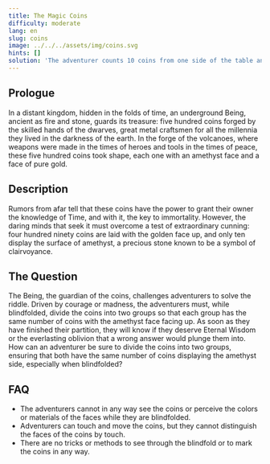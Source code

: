 ```yaml
---
title: The Magic Coins
difficulty: moderate
lang: en
slug: coins
image: ../../../assets/img/coins.svg
hints: []
solution: 'The adventurer counts 10 coins from one side of the table and forms a group with them (Group X). The rest of the coins form the other group (Group Y). At this point, he flips all 10 coins of Group X. The adventurer doesn’t need to know which side is facing up (nor the starting situation): he simply flips them. In this way, both groups will have the same number of coins with the amethyst side facing up.'
---
```


## Prologue

In a distant kingdom, hidden in the folds of time, an underground Being, ancient as fire and stone, guards its treasure: five hundred coins forged by the skilled hands of the dwarves, great metal craftsmen for all the millennia they lived in the darkness of the earth. In the forge of the volcanoes, where weapons were made in the times of heroes and tools in the times of peace, these five hundred coins took shape, each one with an amethyst face and a face of pure gold.

## Description

Rumors from afar tell that these coins have the power to grant their owner the knowledge of Time, and with it, the key to immortality. However, the daring minds that seek it must overcome a test of extraordinary cunning: four hundred ninety coins are laid with the golden face up, and only ten display the surface of amethyst, a precious stone known to be a symbol of clairvoyance.

## The Question

The Being, the guardian of the coins, challenges adventurers to solve the riddle. Driven by courage or madness, the adventurers must, while blindfolded, divide the coins into two groups so that each group has the same number of coins with the amethyst face facing up. As soon as they have finished their partition, they will know if they deserve Eternal Wisdom or the everlasting oblivion that a wrong answer would plunge them into. How can an adventurer be sure to divide the coins into two groups, ensuring that both have the same number of coins displaying the amethyst side, especially when blindfolded?

## FAQ

- The adventurers cannot in any way see the coins or perceive the colors or materials of the faces while they are blindfolded.
- Adventurers can touch and move the coins, but they cannot distinguish the faces of the coins by touch.
- There are no tricks or methods to see through the blindfold or to mark the coins in any way.

